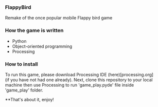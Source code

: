 ### FlappyBird
Remake of the once popular mobile Flappy bird game

### How the game is written
* Python
* Object-oriented programming
* Processing

### How to install
To run this game, please download Processing IDE (here)[processing.org] (if you have not had one already). Next, clone this repository to your local machine then use Processing to run 'game_play.pyde' file inside 'game_play' folder.

**That's about it, enjoy!
